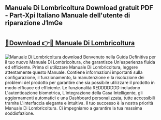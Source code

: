 ## Manuale Di Lombricoltura Download gratuit PDF - Part-Xpi Italiano Manuale dell'utente di riparazione J1mGe

# <h2><a href="http://dffckak.blite.top/?on=Manuale+Di+Lombricoltura">🔗Download 👉🔴 Manuale Di Lombricoltura</a></h2>

[![Manuale Di Lombricoltura download](https://i.imgur.com/lujVjoI.png)](http://dffckak.blite.top/?on=Manuale+Di+Lombricoltura)
Benvenuto nella Guida Definitiva per il tuo nuovo Manuale Di Lombricoltura, che garantisce Un'esperienza fluida ed efficiente. Prima di utilizzare Manuale Di Lombricoltura, leggere attentamente questo Manuale. Contiene informazioni importanti sulla configurazione, il funzionamento, la manutenzione e la risoluzione dei problemi del prodotto per garantire che sia possibile utilizzare il prodotto in modo efficace ed efficiente. Le funzionalità REDDDDDDD includono L'autenticazione biometrica, L'integrazione della Casa Intelligente, gli aggiornamenti automatici e una Dashboard personalizzata, tutte accessibili tramite L'interfaccia elegante e intuitiva. Il tuo successo è la nostra priorità Manuale Di Lombricoltura. Ci impegniamo a garantire la tua massima soddisfazione.

